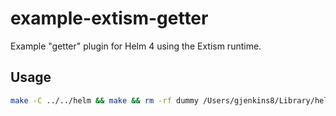 # example-extism-getter

Example "getter" plugin for Helm 4 using the Extism runtime.

## Usage

```sh
make -C ../../helm && make && rm -rf dummy /Users/gjenkins8/Library/helm/plugins/example-extism-getter; ../helm4 plugin install . &&  HELM_DEBUG=1 ../helm4 template example examplewasm://does-not-matter/example2
```